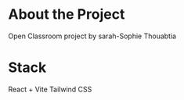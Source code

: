 # About the Project 

Open Classroom project by sarah-Sophie Thouabtia

# Stack

React + Vite 
Tailwind CSS 
